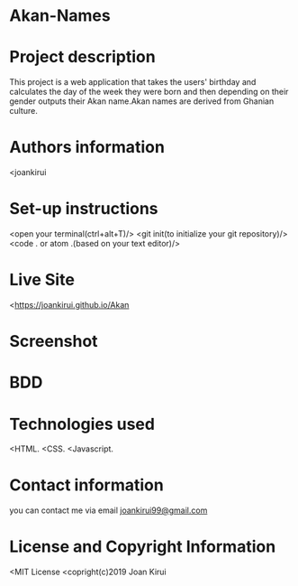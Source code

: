 # Akan-Names
# Project description
This project is a web application that takes the users' birthday and calculates the day of the week they were born and then depending on their gender outputs their Akan name.Akan names are derived from Ghanian culture. 

# Authors information
<joankirui
# Set-up instructions
<open your terminal(ctrl+alt+T)/>
<cd Documents/>
<cd AKan/>
<git init(to initialize your git repository)/>
<code . or atom .(based on your text editor)/>
# Live Site
<https://joankirui.github.io/Akan
# Screenshot
# BDD
# Technologies used
<HTML.
<CSS.
<Javascript.
# Contact information
you can contact me via email joankirui99@gmail.com
# License and Copyright Information
<MIT License
<copright(c)2019 Joan Kirui
